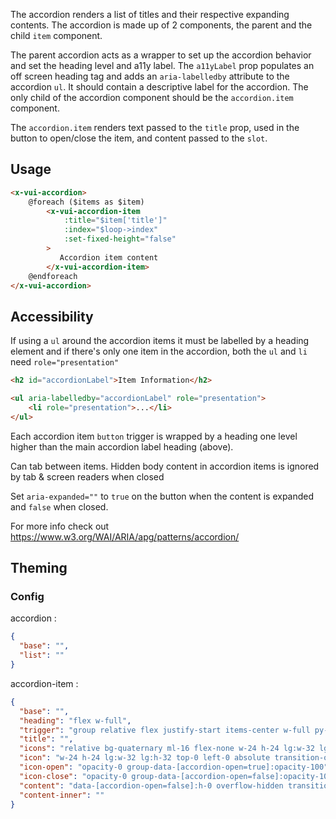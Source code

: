 The accordion renders a list of titles and their respective expanding contents. The accordion is made up of 2 components, the parent and the child `item` component.

The parent accordion acts as a wrapper to set up the accordion behavior and set the heading level and a11y label. The `a11yLabel` prop populates an off screen heading tag and adds an `aria-labelledby` attribute to the accordion `ul`. It should contain a descriptive label for the accordion. The only child of the accordion component should be the `accordion.item` component.

The `accordion.item` renders text passed to the `title` prop, used in the button to open/close the item, and content passed to the `slot`.

## Usage

```html
<x-vui-accordion>
    @foreach ($items as $item)
        <x-vui-accordion-item
            :title="$item['title']"
            :index="$loop->index"
            :set-fixed-height="false"
        >
           Accordion item content
        </x-vui-accordion-item>
    @endforeach
</x-vui-accordion>
```


## Accessibility

If using a `ul` around the accordion items it must be labelled by a heading element and if there's only one item in the accordion, both the `ul` and `li` need `role="presentation"`

```html
<h2 id="accordionLabel">Item Information</h2>

<ul aria-labelledby="accordionLabel" role="presentation">
    <li role="presentation">...</li>
</ul>
```

Each accordion item `button` trigger is wrapped by a heading one level higher than the main accordion label heading (above).

Can tab between items. Hidden body content in accordion items is ignored by tab & screen readers when closed

Set `aria-expanded=""` to `true` on the button when the content is expanded and `false` when closed.

For more info check out https://www.w3.org/WAI/ARIA/apg/patterns/accordion/

## Theming

### Config

accordion :

``` json
{
  "base": "",
  "list": ""
}
```

accordion-item :

``` json
{
  "base": "",
  "heading": "flex w-full",
  "trigger": "group relative flex justify-start items-center w-full py-12 lg:py-32 f-subhead-3 text-left underline-thickness-1 underline-transparent underline-offset-4 hover:underline-text-primary transition-all",
  "title": "",
  "icons": "relative bg-quaternary ml-16 flex-none w-24 h-24 lg:w-32 lg:h-32 pointer-events-none",
  "icon": "w-24 h-24 lg:w-32 lg:h-32 top-0 left-0 absolute transition-opacity duration-300 ease-out pointer-events-none",
  "icon-open": "opacity-0 group-data-[accordion-open=true]:opacity-100",
  "icon-close": "opacity-0 group-data-[accordion-open=false]:opacity-100",
  "content": "data-[accordion-open=false]:h-0 overflow-hidden transition-all duration-300 ease-out",
  "content-inner": ""
}
```